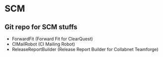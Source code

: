 SCM
===

Git repo for SCM stuffs
-----------------------

* ForwardFit (Forward Fit for ClearQuest)
* CIMailRobot (CI Mailing Robot)
* ReleaseReportBuilder (Release Report Builder for Collabnet Teamforge)